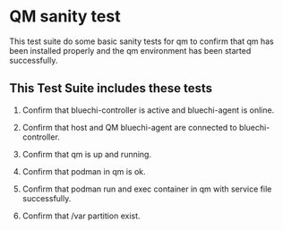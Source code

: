 # QM sanity test

This test suite do some basic sanity tests for qm to confirm that qm has been installed properly and the qm environment has been started successfully.

## This Test Suite includes these tests

1. Confirm that bluechi-controller is active and bluechi-agent is online.

2. Confirm that host and QM bluechi-agent are connected to bluechi-controller.

3. Confirm that qm is up and running.

4. Confirm that podman in qm is ok.

5. Confirm that podman run and exec container in qm with service file successfully.

6. Confirm that /var partition exist.
